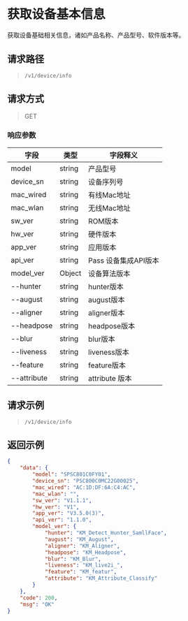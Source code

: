 # 获取设备基本信息

获取设备基础相关信息，诸如产品名称、产品型号、软件版本等。

## 请求路径

> `​/v1​/device​/info`

## 请求方式

> GET

### 响应参数

| 字段      | 类型   | 字段释义        |
| --------- | ------ | ----------- |
| model     | string | 产品型号    |
| device_sn | string | 设备序列号  |
| mac_wired | string | 有线Mac地址 |
| mac_wlan  | string | 无线Mac地址 |
| sw_ver    | string | ROM版本     |
| hw_ver    | string | 硬件版本    |
| app_ver   | string | 应用版本     |
| api_ver   | string | Pass 设备集成API版本     |
| model_ver   | Object | 设备算法版本     |
| --hunter | string | hunter版本     |
| --august  | string | august版本     |
| --aligner   | string | aligner版本     |
| --headpose  | string | headpose版本     |
| --blur   | string | blur版本     |
| --liveness  | string | liveness版本     |
| --feature  | string | feature版本     |
| --attribute  | string | attribute 版本    |

## 请求示例

> `​/v1​/device​/info`

## 返回示例

```json
{
    "data": {
        "model": "SPSC801C0FY01",
        "device_sn": "PSC800C0MC22G00025",
        "mac_wired": "AC:1D:DF:6A:C4:AC",
        "mac_wlan": "",
        "sw_ver": "V1.1.1",
        "hw_ver": "V1",
        "app_ver": "V3.5.0(3)",
        "api_ver": "1.1.0",
        "model_ver": {
            "hunter": "KM_Detect_Hunter_SamllFace",
            "august": "KM_August",
            "aligner": "KM_Aligner",
            "headpose": "KM_Headpose",
            "blur": "KM_Blur",
            "liveness": "KM_live2i_",
            "feature": "KM_featur",
            "attribute": "KM_Attribute_Classify"
        }
    },
    "code": 200,
    "msg": "OK"
}
```